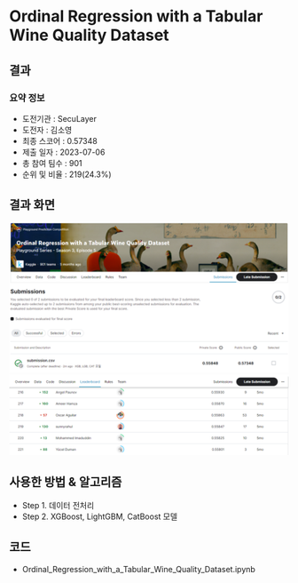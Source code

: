 # Ordinal Regression with a Tabular Wine Quality Dataset
## 결과
### 요약 정보
- 도전기관 : SecuLayer
- 도전자 : 김소영
- 최종 스코어 : 0.57348
- 제출 일자 : 2023-07-06
- 총 참여 팀수 : 901
- 순위 및 비율 : 219(24.3%)

## 결과 화면
![score](./img/score.png)
![rank](./img/rank.png)

## 사용한 방법 & 알고리즘
- Step 1. 데이터 전처리
- Step 2. XGBoost, LightGBM, CatBoost 모델

## 코드
- Ordinal_Regression_with_a_Tabular_Wine_Quality_Dataset.ipynb